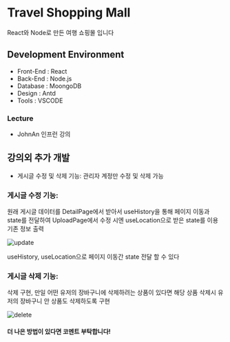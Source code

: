 # Travel Shopping Mall

React와 Node로 만든 여행 쇼핑몰 입니다

## Development Environment
* Front-End : React
* Back-End : Node.js
* Database : MoongoDB
* Design : Antd
* Tools : VSCODE

### Lecture
* JohnAn 인프런 강의

## 강의외 추가 개발

* 게시글 수정 및 삭제 기능:  관리자 계정만 수정 및 삭제 가능

### 게시글 수정 기능:
원래 게시글 데이터를 DetailPage에서 받아서 useHistory을 통해 페이지 이동과 state를 전달하여 UploadPage에서 수정 시엔 useLocation으로 받은 state를 이용 기존 정보 출력 <br />

![update](https://user-images.githubusercontent.com/56147655/111593891-ca01cc80-880d-11eb-9bc1-4323b8a47a0c.gif)

useHistory, useLocation으로 페이지 이동간 state 전달 할 수 있다 <br/>

### 게시글 삭제 기능:
삭제 구현, 만일 어떤 유저의 장바구니에 삭제하려는 상품이 있다면 해당 상품 삭제시 유저의 장바구니 안 상품도 삭제하도록 구현

![delete](https://user-images.githubusercontent.com/56147655/111594778-d6d2f000-880e-11eb-9e36-c9ea0af9f804.gif)



#### 더 나은 방법이 있다면 코멘트 부탁합니다!

